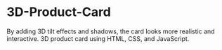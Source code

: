# 3D-Product-Card
By adding 3D tilt effects and shadows, the card looks more realistic and interactive. 3D product card using HTML, CSS, and JavaScript.
